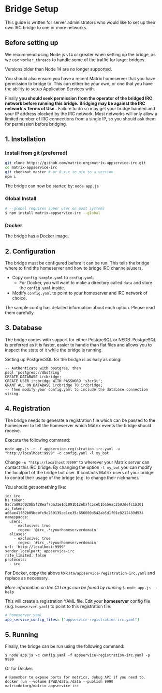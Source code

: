# Bridge Setup

This guide is written for server administrators who would like to set up their own IRC bridge to one or more networks.

## Before setting up

We recommend using Node.js `v14` or greater when setting up the bridge, as we use `worker_threads` to handle 
some of the traffic for larger bridges.

Versions older than Node 14 are no longer supported.

You should also ensure you have a recent Matrix homeserver that you have permission to bridge to. This can 
either be your own, or one that you have the ability to setup Application Services with.

Finally **you should seek permission from the operator of the bridged IRC network before running this bridge.**
**Bridging may be against the IRC network's Terms of Use.**. Failure to do so may get your bridge banned and 
your IP address blocked by the IRC network. Most networks will only allow a limited number of IRC connections
from a single IP, so you should ask them for permission before bridging.


## 1. Installation

### Install from git (preferred)

```sh
git clone https://github.com/matrix-org/matrix-appservice-irc.git
cd matrix-appservice-irc
git checkout master # or 0.x.x to pin to a version
npm i
```

The bridge can now be started by: `node app.js`

### Global Install

```sh
# --global requires super user on most systems
$ npm install matrix-appservice-irc --global
```

### Docker

The bridge has a [Docker image](https://hub.docker.com/r/matrixdotorg/matrix-appservice-irc).

## 2. Configuration

The bridge must be configured before it can be run. This tells the bridge where to find the homeserver
and how to bridge IRC channels/users.

 - Copy `config.sample.yaml` to `config.yaml`.
   - For Docker, you will want to make a directory called `data` and store the `config.yaml` inside.
 - Modify `config.yaml` to point to your homeserver and IRC network of choice.

The sample config has detailed information about each option. Please read them carefully.

## 3. Database

The bridge comes with support for either PostgreSQL or NEDB. PostgreSQL is preferred as it is faster,
easier to handle than flat files and allows you to inspect the state of it while the bridge is running.

Setting up PostgresSQL for the bridge is as easy as doing:

```postgres
-- Authenticate with postgres, then
psql 'postgres://dbstring'
CREATE DATABASE ircbridge;
CREATE USER ircbridge WITH PASSWORD 's3cr3t';
GRANT ALL ON DATABASE ircbridge TO ircbridge;
-- Then modify your config.yaml to include the database connection string.
```

## 4. Registration

The bridge needs to generate a registration file which can be passed to the homeserver to tell the
homeserver which Matrix events the bridge should receive.

Execute the following command:

```
node app.js -r -f appservice-registration-irc.yaml -u "http://localhost:9999" -c config.yaml -l my_bot
```

Change `-u "http://localhost:9999"` to wherever your Matrix server can contact this IRC bridge.
By changing the option `-l my_bot` you can modify the localpart of the bridge bot user. It contacts
Matrix users of your bridge to control their usage of the bridge (e.g. to change their nickname).

You should get something like:
```
id: irc
hs_token: 82c7a893d020b5f28eaf7ba31e1d1091b12ebafc5ceb1b6beac2b93defc1b301
as_token: a66ae41f82b05bebfc9c259135ce1ce35c856000d542ab5d1f01e0212439d534
namespaces:
  users:
    - exclusive: true
      regex: '@irc_.*:yourhomeserverdomain'
  aliases:
    - exclusive: true
      regex: '#irc_.*:yourhomeserverdomain'
url: 'http://localhost:9999'
sender_localpart: appservice-irc
rate_limited: false
protocols:
  - irc
```

For Docker, copy the above to `data/appservice-registration-irc.yaml` and replace as necessary.

*More information on the CLI args can be found by running* `$ node app.js --help`

This will create a registration YAML file. Edit your **homeserver** config file (e.g. `homeserver.yaml`) to
point to this registration file:

```yaml
# homeserver.yaml
app_service_config_files: ["appservice-registration-irc.yaml"]
```

## 5. Running
Finally, the bridge can be run using the following command:

```
$ node app.js -c config.yaml -f appservice-registration-irc.yaml -p 9999
```

Or for Docker:

```
# Remember to expose ports for metrics, debug API if you need to.
docker run --volume $PWD/data:/data --publish 9999 matrixdotorg/matrix-appservice-irc
```
